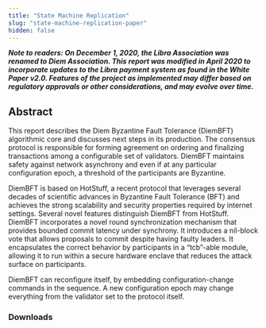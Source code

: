```yaml
---
title: "State Machine Replication"
slug: "state-machine-replication-paper"
hidden: false
---
```

***Note to readers: On December 1, 2020, the Libra Association was renamed to Diem Association. This report was modified
in April 2020 to incorporate updates to the Libra payment system as found in the White Paper v2.0. Features of the
project as implemented may differ based on regulatory approvals or other considerations, and may evolve over time.***

## Abstract

This report describes the Diem Byzantine Fault Tolerance (DiemBFT) algorithmic core and discusses next steps in its
production. The consensus protocol is responsible for forming agreement on ordering and finalizing transactions among a
configurable set of validators. DiemBFT maintains safety against network asynchrony and even if at any particular
configuration epoch, a threshold of the participants are Byzantine.

DiemBFT is based on HotStuff, a recent protocol that leverages several decades of scientific advances in Byzantine Fault
Tolerance (BFT) and achieves the strong scalability and security properties required by internet settings. Several novel
features distinguish DiemBFT from HotStuff. DiemBFT incorporates a novel round synchronization mechanism that provides
bounded commit latency under synchrony. It introduces a nil-block vote that allows proposals to commit despite having
faulty leaders. It encapsulates the correct behavior by participants in a “tcb”-able module, allowing it to run within a
secure hardware enclave that reduces the attack surface on participants.

DiemBFT can reconfigure itself, by embedding configuration-change commands in the sequence. A new configuration epoch
may change everything from the validator set to the protocol itself.

### Downloads
<PublicationLink
    image="https://diem-developers-components.netlify.app/images/state-machine-pdf.png"
    doc_link="/papers/diem-consensus-state-machine-replication-in-the-diem-blockchain/2021-08-17.pdf"
    title="State Machine Replication in the Diem Blockchain"
/>

